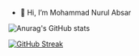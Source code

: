 - 👋 Hi, I’m Mohammad Nurul Absar

![Anurag's GitHub stats](https://github-readme-stats.vercel.app/api?username=nurulabsar-git&theme=outrun&show_icons=true)
<!---
nurulabsar-git/nurulabsar-git is a ✨ special ✨ repository because its `README.md` (this file) appears on your GitHub profile.
You can click the Preview link to take a look at your changes.
--->


[![GitHub Streak](https://github-readme-streak-stats.herokuapp.com/?user=nurulabsar-git)](https://git.io/streak-stats)
